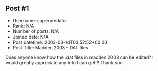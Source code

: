## Post #1
- Username: superpredator
- Rank: N/A
- Number of posts: N/A
- Joined date: N/A
- Post datetime: 2003-03-14T03:52:52+00:00
- Post Title: Madden 2003 - DAT files

Does anyone know how the .dat files in madden 2003 can be edited? I would greatly appreciate any info I can get!!!  Thank you.
